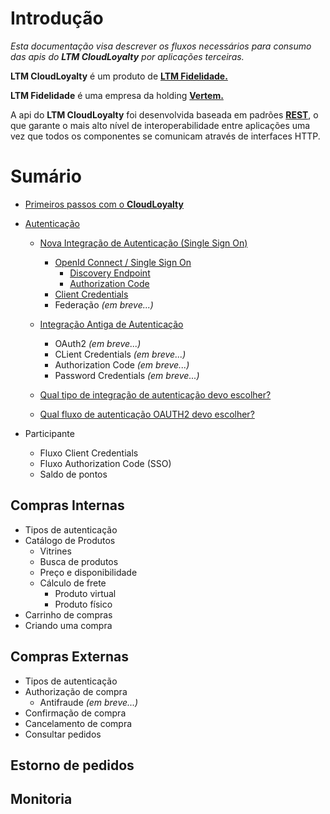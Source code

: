 # Introdução

_Esta documentação visa descrever os fluxos necessários para consumo das apis do **LTM CloudLoyalty** por aplicações terceiras._

**LTM CloudLoyalty** é um produto de <a href="https://vertem.com" target="_blank">**LTM Fidelidade.**</a>

**LTM Fidelidade** é uma empresa da holding <a href="https://vertem.com" target="_blank">**Vertem.**</a>

A api do **LTM CloudLoyalty** foi desenvolvida baseada em padrões [**REST**](https://pt.wikipedia.org/wiki/REST), o que garante o mais alto nível de interoperabilidade entre aplicações uma vez que todos os componentes se comunicam através de interfaces HTTP.

# Sumário

- [Primeiros passos com o **CloudLoyalty**](/starting.md)
- [Autenticação](/auth/cognito/readme.md)

  - [Nova Integração de Autenticação (Single Sign On)](/auth/cognito/readme.md)

    - [OpenId Connect / Single Sign On](/auth/cognito/sso.md)
      - [Discovery Endpoint](/auth/cognito/well-known.md)
      - [Authorization Code](/auth/cognito/authorization_code.md)
    - [Client Credentials](/auth/cognito/client_credentials.md)
    - Federação _(em breve...)_

  - [Integração Antiga de Autenticação](/auth/legacy/readme.md)

    - OAuth2 _(em breve...)_
    - CLient Credentials _(em breve...)_
    - Authorization Code _(em breve...)_
    - Password Credentials _(em breve...)_

  - [Qual tipo de integração de autenticação devo escolher?](/auth/new-or-legacy.md)
  - [Qual fluxo de autenticação OAUTH2 devo escolher?](/auth/flows.md)

- Participante
  - Fluxo Client Credentials
  - Fluxo Authorization Code (SSO)
  - Saldo de pontos

## Compras Internas

- Tipos de autenticação
- Catálogo de Produtos
  - Vitrines
  - Busca de produtos
  - Preço e disponibilidade
  - Cálculo de frete
    - Produto virtual
    - Produto físico
- Carrinho de compras
- Criando uma compra

## Compras Externas

- Tipos de autenticação
- Authorização de compra
  - Antifraude _(em breve...)_
- Confirmação de compra
- Cancelamento de compra
- Consultar pedidos

## Estorno de pedidos

## Monitoria
